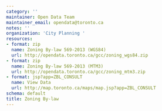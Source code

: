 ```yaml
---
category: ''
maintainer: Open Data Team
maintainer_email: opendata@toronto.ca
notes: ''
organization: 'City Planning '
resources:
- format: zip
  name: Zoning By-law 569-2013 (WGS84)
  url: http://opendata.toronto.ca/gcc/zoning_wgs84.zip
- format: zip
  name: Zoning By-law 569-2013 (MTM3)
  url: http://opendata.toronto.ca/gcc/zoning_mtm3.zip
- format: jsp?app=ZBL_CONSULT
  name: View Data
  url: http://map.toronto.ca/maps/map.jsp?app=ZBL_CONSULT
schema: default
title: Zoning By-law
---
```

